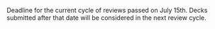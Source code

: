 Deadline for the current cycle of reviews passed on July 15th. Decks submitted after that date will be considered in the next review cycle.